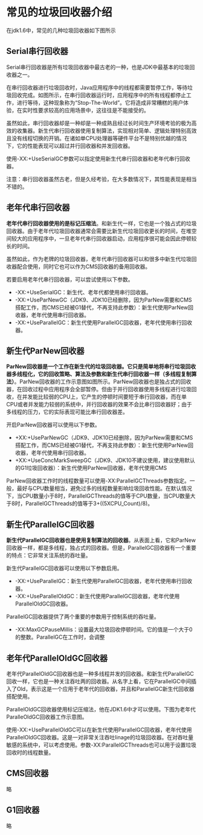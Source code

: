 # 常见的垃圾回收器介绍

在jdk1.6中，常见的几种垃圾回收器如下图所示


## Serial串行回收器

Serial串行回收器是所有垃圾回收器中最古老的一种，也是JDK中最基本的垃圾回收器之一。

在串行回收器进行垃圾回收时，Java应用程序中的线程都需要暂停工作，等待垃圾回收完成。如图所示，在串行回收器运行时，应用程序中的所有线程都停止工作，进行等待，这种现象称为“Stop-The-World”。它将造成非常糟糕的用户体验，在实时性要求较高的应用场景中，这往往是不能接受的。

虽然如此，串行回收器却是一种却是一种成熟且经过长时间生产环境考验的极为高效的收集器。新生代串行回收器使用复制算法，实现相对简单、逻辑处理特别高效且没有线程切换的开销。在诸如单CPU处理器等硬件平台不是特别优越的情况下，它的性能表现可以超过并行回收器和并发回收器。

使用-XX:+UseSerialGC参数可以指定使用新生代串行回收器和老年代串行回收器。

注意：串行回收器虽然古老，但是久经考验，在大多数情况下，其性能表现是相当不错的。

## 老年代串行回收器

**老年代串行回收器使用的是标记压缩法**。和新生代一样，它也是一个独占式的垃圾回收器。由于老年代垃圾回收器通常会需要比新生代垃圾回收更长的时间，在堆空间较大的应用程序中，一旦老年代串行回收器启动，应用程序很可能会因此停顿较长的时间。

虽然如此，作为老牌的垃圾回收器，老年代串行回收器可以和很多中新生代垃圾回收器配合使用，同时它也可以作为CMS回收器的备用回收器。

若要启用老年代串行回收器，可以尝试使用以下参数。

* -XX:+UseSerialGC：新生代、老年代都使用串行回收器。
* -XX:+UseParNewGC（JDK9、JDK10已经删除，因为ParNew需要和CMS搭配工作，而CMS已经被G1替代，不再支持此参数）：新生代使用ParNew回收器，老年代使用串行回收器。
* -XX:+UseParallelGC：新生代使用ParallelGC回收器，老年代使用串行回收器。

## 新生代ParNew回收器

**ParNew回收器是一个工作在新生代的垃圾回收器。它只是简单地将串行垃圾回收器多线程化，它的回收策略、算法及参数和新生代串行回收器一样（多线程复制算法）**。ParNew回收器的工作示意图如图所示。ParNew回收器也是独占式的回收器，在回收过程中应用程序会全部暂停。但由于并行回收器使用多线程进行垃圾回收，在并发能比较弱的CPU上，它产生的停顿时间要短于串行回收器，而在单CPU或者并发能力较弱的系统中，并行回收器的效果不会比串行回收器好；由于多线程的压力，它的实际表现可能比串行回收器差。




开启ParNew回收器可以使用以下参数。

* +XX:+UseParNewGC（JDK9、JDK10已经删除，因为ParNew需要和CMS搭配工作，而CMS已经被G1替代，不再支持此参数）：新生代使用ParNew回收器，老年代使用串行回收器。
* +XX:+UseConcMarkSweepGC（JDK9、JDK10不建议使用，建议使用默认的G1垃圾回收器）：新生代使用ParNew回收器，老年代使用CMS

ParNew回收器工作时的线程数量可以使用-XX:ParallelGCThreads参数指定。一般，最好与CPU数量相当，避免过多的线程数量影响垃圾回收性能。在默认情况下，当CPU数量小于8时，ParallelGCThreads的值等于CPU数量，当CPU数量大于8时，ParallelGCThreads的值等于3+((5XCPU_Count)/8)。


## 新生代ParallelGC回收器

**新生代ParallelGC回收器也是使用复制算法的回收器**。从表面上看，它和ParNew回收器一样，都是多线程，独占式的回收器。但是，ParallelGC回收器有一个重要的特点：它非常关注系统的吞吐量。

新生代ParallelGC回收器可以使用以下参数启用。

* -XX:+UseParallelGC：新生代使用ParallelGC回收器，老年代使用串行回收器。
* -XX:+UseParallelOldGC：新生代使用ParallelGC回收器，老年代使用ParallelOldGC回收器。

ParallelGC回收器提供了两个重要的参数用于控制系统的吞吐量。

* -XX:MaxGCPauseMillis：设置最大垃圾回收停顿时间。它的值是一个大于0的整数。ParallelGC在工作时，会调整



## 老年代ParallelOldGC回收器

老年代ParallelOldGC回收器也是一种多线程并发的回收器。和新生代ParallelGC回收一样，它也是一种关注吞吐两的回收器。从名字上看，它在ParallelGC中间插入了Old，表示这是一个应用于老年代的回收器，并且和ParallelGC新生代回收器搭配使用。

ParallelOldGC回收器使用标记压缩法，他在JDK1.6中才可以使用。下图为老年代ParalleOldGC回收器工作示意图。



使用-XX:+UseParallelOldGC可以在新生代使用ParallelGC回收器，老年代使用ParallelOldGC回收器。这是一对非常关注吞吐linage的垃圾回收器。在对吞吐量敏感的系统中，可以考虑使用。参数-XX:ParallelGCThreads也可以用于设置垃圾回收时的线程数量。



## CMS回收器

略



## G1回收器

略
